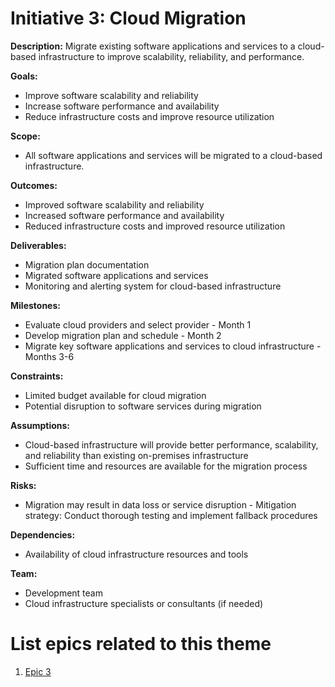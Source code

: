 # Initiative 3: Cloud Migration

**Description:** Migrate existing software applications and services to a cloud-based infrastructure to improve scalability, reliability, and performance.

**Goals:**
- Improve software scalability and reliability
- Increase software performance and availability
- Reduce infrastructure costs and improve resource utilization

**Scope:**
- All software applications and services will be migrated to a cloud-based infrastructure.

**Outcomes:**
- Improved software scalability and reliability
- Increased software performance and availability
- Reduced infrastructure costs and improved resource utilization

**Deliverables:**
- Migration plan documentation
- Migrated software applications and services
- Monitoring and alerting system for cloud-based infrastructure

**Milestones:**
- Evaluate cloud providers and select provider - Month 1
- Develop migration plan and schedule - Month 2
- Migrate key software applications and services to cloud infrastructure - Months 3-6

**Constraints:**
- Limited budget available for cloud migration
- Potential disruption to software services during migration

**Assumptions:**
- Cloud-based infrastructure will provide better performance, scalability, and reliability than existing on-premises infrastructure
- Sufficient time and resources are available for the migration process

**Risks:**
- Migration may result in data loss or service disruption - Mitigation strategy: Conduct thorough testing and implement fallback procedures

**Dependencies:**
- Availability of cloud infrastructure resources and tools

**Team:**
- Development team
- Cloud infrastructure specialists or consultants (if needed)

# List epics related to this theme
1. [Epic 3](epics/epic_cloud_mirgration.md)
